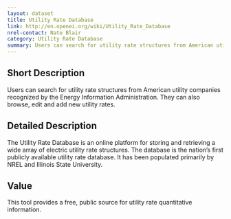 ```yaml
---
layout: dataset
title: Utility Rate Database
link: http://en.openei.org/wiki/Utility_Rate_Database
nrel-contact: Nate Blair 
category: Utility Rate Database
summary: Users can search for utility rate structures from American utility companies recognized by the Energy Information Administration. They can also browse, edit and add new utility rates.
---
```


## Short Description

Users can search for utility rate structures from American 
utility companies recognized by the Energy Information Administration. 
They can also browse, edit and add new utility rates. 

## Detailed Description

The Utility Rate Database is an online platform for storing and 
retrieving a wide array of electric utility rate structures. 
The database is the nation’s first publicly available utility 
rate database. It has been populated primarily by NREL and 
Illinois State University.

## Value

This tool provides a free, public source for utility rate 
quantitative information.
